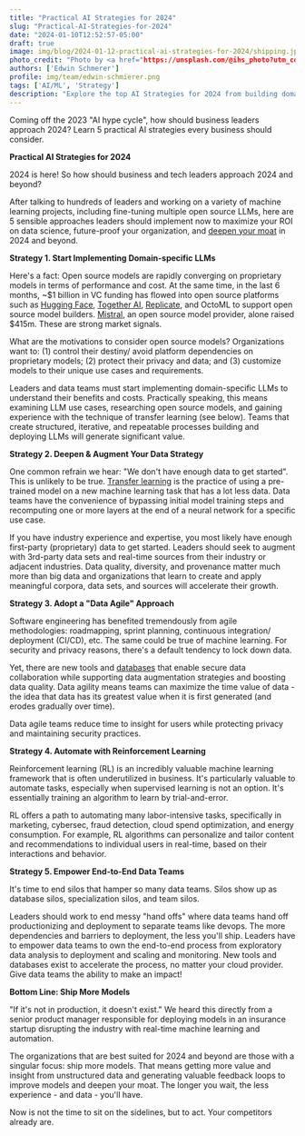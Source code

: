 ```yaml
---
title: "Practical AI Strategies for 2024"
slug: "Practical-AI-Strategies-for-2024"
date: "2024-01-10T12:52:57-05:00"
draft: true
image: img/blog/2024-01-12-practical-ai-strategies-for-2024/shipping.jpg
photo_credit: "Photo by <a href="https://unsplash.com/@ihs_photo?utm_content=creditCopyText&utm_medium=referral&utm_source=unsplash">Ian Simmonds</a> on <a href="https://unsplash.com/photos/ship-cruising-on-body-of-water-XrDbdmqsPdk?utm_content=creditCopyText&utm_medium=referral&utm_source=unsplash">Unsplash</a>"
authors: ['Edwin Schmerer']
profile: img/team/edwin-schmierer.png
tags: ['AI/ML', 'Strategy']
description: "Explore the top AI Strategies for 2024 from building domain-specific LLMs to empowering end-to-end data teams that can get models into production to generate immediate value. "
---
```


Coming off the 2023 "AI hype cycle", how should business leaders approach 2024? Learn 5 practical AI strategies every business should consider.

<!--more-->

**Practical AI Strategies for 2024**

2024 is here! So how should business and tech leaders approach 2024 and beyond?

After talking to hundreds of leaders and working on a variety of machine learning projects, including fine-tuning multiple open source LLMs, here are 5 sensible approaches leaders should implement now to maximize your ROI on data science, future-proof your organization, and [deepen your moat](https://www.youtube.com/watch?v=phdASG6yAsM) in 2024 and beyond.

**Strategy 1. Start Implementing Domain-specific LLMs**

Here's a fact: Open source models are rapidly converging on proprietary models in terms of performance and cost. At the same time, in the last 6 months, ~$1 billion in VC funding has flowed into open source platforms such as [Hugging Face](https://techcrunch.com/2023/08/24/hugging-face-raises-235m-from-investors-including-salesforce-and-nvidia/), [Together AI](https://siliconangle.com/2023/11/29/another-generative-ai-startup-together-ai-secures-millions-series-funding/), [Replicate](https://www.forbes.com/sites/rashishrivastava/2023/12/05/replicate-raises-40-million-for-its-library-of-open-source-ai-models/?sh=46fdb03d3eee), and OctoML to support open source model builders. [Mistral](https://www.nytimes.com/2023/12/10/technology/mistral-ai-funding.html), an open source model provider, alone raised $415m. These are strong market signals.

What are the motivations to consider open source models? Organizations want to: (1) control their destiny/ avoid platform dependencies on proprietary models; (2) protect their privacy and data; and (3) customize models to their unique use cases and requirements.

Leaders and data teams must start implementing domain-specific LLMs to understand their benefits and costs. Practically speaking, this means examining LLM use cases, researching open source models, and gaining experience with the technique of transfer learning (see below). Teams that create structured, iterative, and repeatable processes building and deploying LLMs will generate significant value.

**Strategy 2. Deepen & Augment Your Data Strategy**

One common refrain we hear: "We don't have enough data to get started". This is unlikely to be true. [Transfer learning](https://www.youtube.com/watch?v=LauDmOwqhus) is the practice of using a pre-trained model on a new machine learning task that has a lot less data. Data teams have the convenience of bypassing initial model training steps and recomputing one or more layers at the end of a neural network for a specific use case.

If you have industry experience and expertise, you most likely have enough first-party (proprietary) data to get started. Leaders should seek to augment with 3rd-party data sets and real-time sources from their industry or adjacent industries. Data quality, diversity, and provenance matter much more than big data and organizations that learn to create and apply meaningful corpora, data sets, and sources will accelerate their growth.

**Strategy 3. Adopt a "Data Agile" Approach**

Software engineering has benefited tremendously from agile methodologies: roadmapping, sprint planning, continuous integration/ deployment (CI/CD), etc. The same could be true of machine learning. For security and privacy reasons, there's a default tendency to lock down data.

Yet, there are new tools and [databases](https://rotational.io/ensign/) that enable secure data collaboration while supporting data augmentation strategies and boosting data quality. Data agility means teams can maximize the time value of data - the idea that data has its greatest value when it is first generated (and erodes gradually over time).

Data agile teams reduce time to insight for users while protecting privacy and maintaining security practices.

**Strategy 4. Automate with Reinforcement Learning**

Reinforcement learning (RL) is an incredibly valuable machine learning framework that is often underutilized in business. It's particularly valuable to automate tasks, especially when supervised learning is not an option. It's essentially training an algorithm to learn by trial-and-error.

RL offers a path to automating many labor-intensive tasks, specifically in marketing, cybersec, fraud detection, cloud spend optimization, and energy consumption. For example, RL algorithms can personalize and tailor content and recommendations to individual users in real-time, based on their interactions and behavior.

**Strategy 5. Empower End-to-End Data Teams**

It's time to end silos that hamper so many data teams. Silos show up as database silos, specialization silos, and team silos.

Leaders should work to end messy "hand offs" where data teams hand off productionizing and deployment to separate teams like devops. The more dependencies and barriers to deployment, the less you'll ship. Leaders have to empower data teams to own the end-to-end process from exploratory data analysis to deployment and scaling and monitoring. New tools and databases exist to accelerate the process, no matter your cloud provider. Give data teams the ability to make an impact!

**Bottom Line: Ship More Models**

"If it's not in production, it doesn't exist." We heard this directly from a senior product manager responsible for deploying models in an insurance startup disrupting the industry with real-time machine learning and automation.

The organizations that are best suited for 2024 and beyond are those with a singular focus: ship more models. That means getting more value and insight from unstructured data and generating valuable feedback loops to improve models and deepen your moat. The longer you wait, the less experience - and data - you'll have.

Now is not the time to sit on the sidelines, but to act. Your competitors already are.